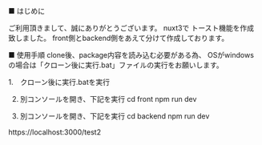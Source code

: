 ■ はじめに

ご利用頂きまして、誠にありがとうございます。
nuxt3で トースト機能を作成致しました。
front側とbackend側をあえて分けて作成しております。



■ 使用手順
clone後、package内容を読み込む必要がある為、
OSがwindowsの場合は「クローン後に実行.bat」ファイルの実行をお願いします。


1.　クローン後に実行.batを実行

2. 別コンソールを開き、下記を実行
cd front
npm run dev

3. 別コンソールを開き、下記を実行
cd backend
npm run dev

https://localhost:3000/test2
